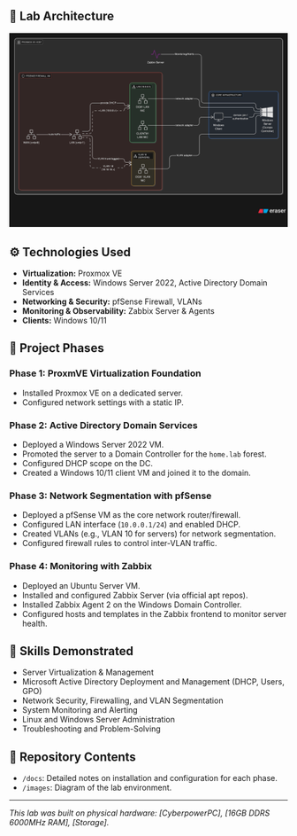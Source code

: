 ## 🚀 Lab Architecture

[//]: # (This is where you would put a diagram. If you don't have one, you can create a simple one with draw.io or even ASCII art.)
![Lab Architecture Diagram](https://github.com/MonsterDropz/Enterprise-homelab-/blob/main/461D1FF4-F7F6-4A47-B7CA-C3AF6FC92C05%20(1).png)



## ⚙️ Technologies Used

- **Virtualization:** Proxmox VE
- **Identity & Access:** Windows Server 2022, Active Directory Domain Services
- **Networking & Security:** pfSense Firewall, VLANs
- **Monitoring & Observability:** Zabbix Server & Agents
- **Clients:** Windows 10/11

## 📂 Project Phases

### Phase 1: ProxmVE Virtualization Foundation
- Installed Proxmox VE on a dedicated server.
- Configured network settings with a static IP.

### Phase 2: Active Directory Domain Services
- Deployed a Windows Server 2022 VM.
- Promoted the server to a Domain Controller for the `home.lab` forest.
- Configured DHCP scope on the DC.
- Created a Windows 10/11 client VM and joined it to the domain.

### Phase 3: Network Segmentation with pfSense
- Deployed a pfSense VM as the core network router/firewall.
- Configured LAN interface (`10.0.0.1/24`) and enabled DHCP.
- Created VLANs (e.g., VLAN 10 for servers) for network segmentation.
- Configured firewall rules to control inter-VLAN traffic.

### Phase 4: Monitoring with Zabbix
- Deployed an Ubuntu Server VM.
- Installed and configured Zabbix Server (via official apt repos).
- Installed Zabbix Agent 2 on the Windows Domain Controller.
- Configured hosts and templates in the Zabbix frontend to monitor server health.

## 🧪 Skills Demonstrated

- Server Virtualization & Management
- Microsoft Active Directory Deployment and Management (DHCP, Users, GPO)
- Network Security, Firewalling, and VLAN Segmentation
- System Monitoring and Alerting
- Linux and Windows Server Administration
- Troubleshooting and Problem-Solving

## 📁 Repository Contents

- `/docs`: Detailed notes on installation and configuration for each phase.
- `/images`: Diagram of the lab environment.

---
*This lab was built on physical hardware: [CyberpowerPC], [16GB DDRS 6000MHz RAM], [Storage].*
